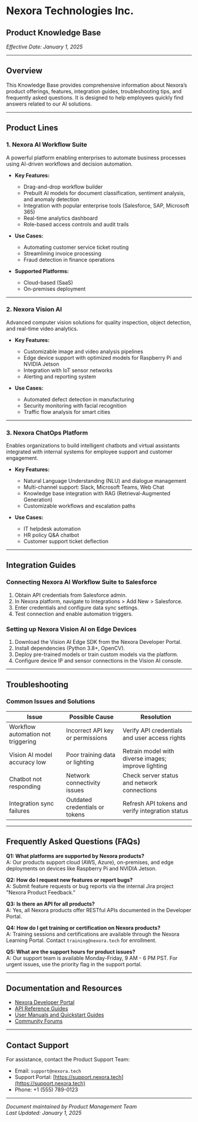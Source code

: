 # Nexora Technologies Inc.  
## Product Knowledge Base  
*Effective Date: January 1, 2025*

---

## Overview  
This Knowledge Base provides comprehensive information about Nexora’s product offerings, features, integration guides, troubleshooting tips, and frequently asked questions. It is designed to help employees quickly find answers related to our AI solutions.

---

## Product Lines  

### 1. Nexora AI Workflow Suite  
A powerful platform enabling enterprises to automate business processes using AI-driven workflows and decision automation.

- **Key Features:**  
  - Drag-and-drop workflow builder  
  - Prebuilt AI models for document classification, sentiment analysis, and anomaly detection  
  - Integration with popular enterprise tools (Salesforce, SAP, Microsoft 365)  
  - Real-time analytics dashboard  
  - Role-based access controls and audit trails  

- **Use Cases:**  
  - Automating customer service ticket routing  
  - Streamlining invoice processing  
  - Fraud detection in finance operations  

- **Supported Platforms:**  
  - Cloud-based (SaaS)  
  - On-premises deployment  

---

### 2. Nexora Vision AI  
Advanced computer vision solutions for quality inspection, object detection, and real-time video analytics.

- **Key Features:**  
  - Customizable image and video analysis pipelines  
  - Edge device support with optimized models for Raspberry Pi and NVIDIA Jetson  
  - Integration with IoT sensor networks  
  - Alerting and reporting system  

- **Use Cases:**  
  - Automated defect detection in manufacturing  
  - Security monitoring with facial recognition  
  - Traffic flow analysis for smart cities  

---

### 3. Nexora ChatOps Platform  
Enables organizations to build intelligent chatbots and virtual assistants integrated with internal systems for employee support and customer engagement.

- **Key Features:**  
  - Natural Language Understanding (NLU) and dialogue management  
  - Multi-channel support: Slack, Microsoft Teams, Web Chat  
  - Knowledge base integration with RAG (Retrieval-Augmented Generation)  
  - Customizable workflows and escalation paths  

- **Use Cases:**  
  - IT helpdesk automation  
  - HR policy Q&A chatbot  
  - Customer support ticket deflection  

---

## Integration Guides  

### Connecting Nexora AI Workflow Suite to Salesforce  
1. Obtain API credentials from Salesforce admin.  
2. In Nexora platform, navigate to Integrations > Add New > Salesforce.  
3. Enter credentials and configure data sync settings.  
4. Test connection and enable automation triggers.  

### Setting up Nexora Vision AI on Edge Devices  
1. Download the Vision AI Edge SDK from the Nexora Developer Portal.  
2. Install dependencies (Python 3.8+, OpenCV).  
3. Deploy pre-trained models or train custom models via the platform.  
4. Configure device IP and sensor connections in the Vision AI console.  

---

## Troubleshooting  

### Common Issues and Solutions  

| Issue                                | Possible Cause                      | Resolution                                        |
|------------------------------------|-----------------------------------|-------------------------------------------------|
| Workflow automation not triggering | Incorrect API key or permissions  | Verify API credentials and user access rights   |
| Vision AI model accuracy low       | Poor training data or lighting    | Retrain model with diverse images; improve lighting |
| Chatbot not responding             | Network connectivity issues       | Check server status and network connections      |
| Integration sync failures          | Outdated credentials or tokens    | Refresh API tokens and verify integration status |

---

## Frequently Asked Questions (FAQs)  

**Q1: What platforms are supported by Nexora products?**  
A: Our products support cloud (AWS, Azure), on-premises, and edge deployments on devices like Raspberry Pi and NVIDIA Jetson.

**Q2: How do I request new features or report bugs?**  
A: Submit feature requests or bug reports via the internal Jira project "Nexora Product Feedback."

**Q3: Is there an API for all products?**  
A: Yes, all Nexora products offer RESTful APIs documented in the Developer Portal.

**Q4: How do I get training or certification on Nexora products?**  
A: Training sessions and certifications are available through the Nexora Learning Portal. Contact `training@nexora.tech` for enrollment.

**Q5: What are the support hours for product issues?**  
A: Our support team is available Monday-Friday, 9 AM - 6 PM PST. For urgent issues, use the priority flag in the support portal.

---

## Documentation and Resources  

- [Nexora Developer Portal](https://dev.nexora.tech)  
- [API Reference Guides](https://dev.nexora.tech/api-docs)  
- [User Manuals and Quickstart Guides](https://docs.nexora.tech)  
- [Community Forums](https://community.nexora.tech)  

---

## Contact Support  
For assistance, contact the Product Support Team:  
- Email: `support@nexora.tech`  
- Support Portal: [https://support.nexora.tech](https://support.nexora.tech)  
- Phone: +1 (555) 789-0123  

---

*Document maintained by Product Management Team*  
*Last Updated: January 1, 2025*
